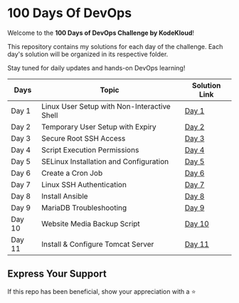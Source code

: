 # 100 Days Of DevOps

Welcome to the **100 Days of DevOps Challenge by KodeKloud**!

This repository contains my solutions for each day of the challenge. Each day's solution will be organized in its respective folder.

Stay tuned for daily updates and hands-on DevOps learning!

| Days   | Topic                                       | Solution Link                                                    |
| ------ | ------------------------------------------- | ---------------------------------------------------------------- |
| Day 1  | Linux User Setup with Non-Interactive Shell | [Day 1](Day%201/README.md)                                       |
| Day 2  | Temporary User Setup with Expiry            | [Day 2](Day%202/Temporary%20User%20Setup%20with%20Expiry.md)     |
| Day 3  | Secure Root SSH Access                      | [Day 3](Day%203/Secure%20Root%20SSH%20Access.md)                 |
| Day 4  | Script Execution Permissions                | [Day 4](Day%204/Script%20Execution%20Permissions.md)             |
| Day 5  | SELinux Installation and Configuration      | [Day 5](Day%205/SElinux%20Installation%20and%20Configuration.md) |
| Day 6  | Create a Cron Job                           | [Day 6](Day%206/Create%20a%20Cron%20Job.md)                      |
| Day 7  | Linux SSH Authentication                    | [Day 7](Day%207/Linux-SSH-Authentication.md)                     |
| Day 8  | Install Ansible                             | [Day 8](Day%208/Install%20Ansible.md)                            |
| Day 9  | MariaDB Troubleshooting                     | [Day 9](Day%209/MariaDB-Troubleshooting.md)                      |
| Day 10 | Website Media Backup Script                 | [Day 10](Day%2010/Linux-Bash-Scripts.md)                         |
| Day 11 | Install & Configure Tomcat Server           | [Day 11](Day%2011/Install-Configure-Tomcat-Server.md)           |

## Express Your Support

If this repo has been beneficial, show your appreciation with a ⭐
